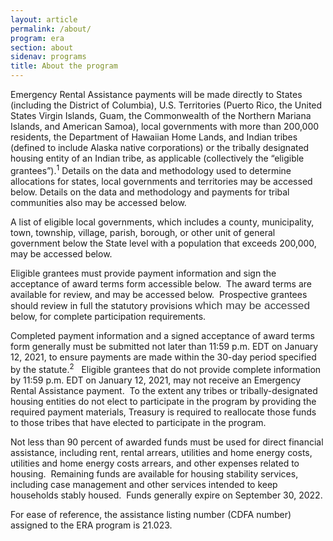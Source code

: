 ```yaml
---
layout: article
permalink: /about/
program: era
section: about
sidenav: programs
title: About the program
---
```


Emergency Rental Assistance payments will be made directly to States (including the District of Columbia), U.S. Territories (Puerto Rico, the United States Virgin Islands, Guam, the Commonwealth of the Northern Mariana Islands, and American Samoa), local governments with more than 200,000 residents, the Department of Hawaiian Home Lands, and Indian tribes (defined to include Alaska native corporations) or the tribally designated housing entity of an Indian tribe, as applicable (collectively the “eligible grantees”).<sup>1</sup> Details on the data and methodology used to determine allocations for states, local governments and territories may be accessed below. Details on the data and methodology and payments for tribal communities also may be accessed below.

A list of eligible local governments, which includes a county, municipality, town, township, village, parish, borough, or other unit of general government below the State level with a population that exceeds 200,000, may be accessed below.

Eligible grantees must provide payment information and sign the acceptance of award terms form accessible below.&nbsp; The award terms are available for review, and may be accessed below.&nbsp; Prospective grantees should review in full the statutory provisions <span style="font-size: 13pt;"><span style="line-height: 107%;"><span style="font-family: &quot;Calibri&quot;,sans-serif;"><span style="color: rgb(57, 59, 62);">which may be accessed </span></span></span></span>below, for complete participation requirements.
  
Completed payment information and a signed acceptance of award terms form generally must be submitted not later than 11:59 p.m. EDT on January 12, 2021, to ensure payments are made within the 30-day period specified by the statute.<sup>2</sup>&nbsp;&nbsp; Eligible grantees that do not provide complete information by 11:59 p.m. EDT on January 12, 2021, may not receive an Emergency Rental Assistance payment.&nbsp; To the extent any tribes or tribally-designated housing entities do not elect to participate in the program by providing the required payment materials, Treasury is required to reallocate those funds to those tribes that have elected to participate in the program.

Not less than 90 percent of awarded funds must be used for direct financial assistance, including rent, rental arrears, utilities and home energy costs, utilities and home energy costs arrears, and other expenses related to housing.&nbsp; Remaining funds are available for housing stability services, including case management and other services intended to keep households stably housed.&nbsp; Funds generally expire on September 30, 2022.

For ease of reference, the assistance listing number (CDFA number) assigned to the ERA program is 21.023.
